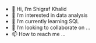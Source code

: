 - 👋 Hi, I’m Shigraf Khalid
- 👀 I’m interested in data analysis
- 🌱 I’m currently learning SQL
- 💞️ I’m looking to collaborate on ...
- 📫 How to reach me ...

<!---
564670/564670 is a ✨ special ✨ repository because its `README.md` (this file) appears on your GitHub profile.
You can click the Preview link to take a look at your changes.
--->
